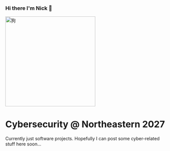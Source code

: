 ### Hi there I'm Nick 👋

<img width="281" alt="狗" src="狗.png">

<!--
**chnnick/chnnick** is a ✨ _special_ ✨ repository because its `README.md` (this file) appears on your GitHub profile.

Here are some ideas to get you started:

- 🔭 I’m currently working on ...
- 🌱 I’m currently learning ...
- 👯 I’m looking to collaborate on ...
- 🤔 I’m looking for help with ...
- 💬 Ask me about ...
- 📫 How to reach me: ...
- 😄 Pronouns: ...
- ⚡ Fun fact: ...
-->

# Cybersecurity @ Northeastern 2027
Currently just software projects.
Hopefully I can post some cyber-related stuff here soon...
